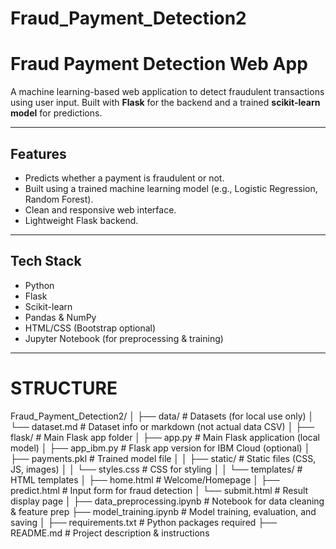 # Fraud_Payment_Detection2
# Fraud Payment Detection Web App

A machine learning-based web application to detect fraudulent transactions using user input. Built with **Flask** for the backend and a trained **scikit-learn model** for predictions.

---

## Features

- Predicts whether a payment is fraudulent or not.
- Built using a trained machine learning model (e.g., Logistic Regression, Random Forest).
- Clean and responsive web interface.
- Lightweight Flask backend.

---

## Tech Stack

- Python
- Flask
- Scikit-learn
- Pandas & NumPy
- HTML/CSS (Bootstrap optional)
- Jupyter Notebook (for preprocessing & training)

---
# STRUCTURE
Fraud_Payment_Detection2/
│
├── data/                            #  Datasets (for local use only)
│   └── dataset.md                   #  Dataset info or markdown (not actual data CSV)
│
├── flask/                           #  Main Flask app folder
│   ├── app.py                       #  Main Flask application (local model)
│   ├── app_ibm.py                   #  Flask app version for IBM Cloud (optional)
│   ├── payments.pkl                 #  Trained model file
│
│   ├── static/                      #  Static files (CSS, JS, images)
│   │   └── styles.css               #  CSS for styling
│
│   └── templates/                   #  HTML templates
│       ├── home.html                #  Welcome/Homepage
│       ├── predict.html             #  Input form for fraud detection
│       └── submit.html              #  Result display page
│
├── data_preprocessing.ipynb         #  Notebook for data cleaning & feature prep
├── model_training.ipynb             #  Model training, evaluation, and saving
│
├── requirements.txt                 #  Python packages required
├── README.md                        #  Project description & instructions
